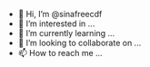- 👋 Hi, I’m @sinafreecdf
- 👀 I’m interested in ...
- 🌱 I’m currently learning ...
- 💞️ I’m looking to collaborate on ...
- 📫 How to reach me ...

<!---
sinafreecdf/sinafreecdf is a ✨ special ✨ repository because its `README.md` (this file) appears on your GitHub profile.
You can click the Preview link to take a look at your changes.
--->
